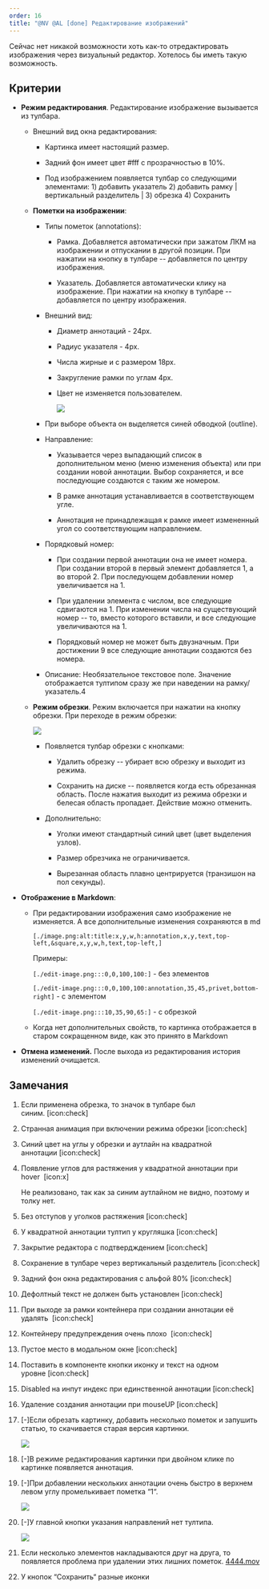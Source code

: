 ```yaml
---
order: 16
title: "@NV @AL [done] Редактирование изображений"
---
```


Сейчас нет никакой возможности хоть как-то отредактировать изображения через визуальный редактор. Хотелось бы иметь такую возможность.

## **Критерии**

-  **Режим редактирования**. Редактирование изображение вызывается из тулбара.

   -  Внешний вид окна редактирования:

      -  Картинка имеет настоящий размер.

      -  Задний фон имеет цвет #fff с прозрачностью в 10%.

      -  Под изображением появляется тулбар со следующими элементами: 1) добавить указатель 2) добавить рамку | вертикальный разделитель | 3) обрезка 4) Сохранить

   -  **Пометки на изображении**:

      -  Типы пометок (annotations):

         -  Рамка. Добавляется автоматически при зажатом ЛКМ на изображении и отпускании в другой позиции. При нажатии на кнопку в тулбаре -- добавляется по центру изображения.

         -  Указатель. Добавляется автоматически клику на изображение. При нажатии на кнопку в тулбаре -- добавляется по центру изображения.

      -  Внешний вид:

         -  Диаметр аннотаций - 24px.

         -  Радиус указателя - 4px.

         -  Числа жирные и с размером 18px.

         -  Закругление рамки по углам 4px.

         -  Цвет не изменяется пользователем.

            ![](./edit-image-7.png)

      -  При выборе объекта он выделяется синей обводкой (outline).

      -  Направление:

         -  Указывается через выпадающий список в дополнительном меню (меню изменения объекта) или при создании новой аннотации. Выбор сохраняется, и все последующие создаются с таким же номером.

         -  В рамке аннотация устанавливается в соответствующем угле.

         -  Аннотация не принадлежащая к рамке имеет измененный угол со соответствующим направлением.

      -  Порядковый номер:

         -  При создании первой аннотации она не имеет номера. При создании второй в первый элемент добавляется 1, а во второй 2. При последующем добавлении номер увеличивается на 1.

         -  При удалении элемента  с числом, все следующие сдвигаются на 1. При изменении числа на существующий номер -- то, вместо которого вставили, и все следующие увеличиваются на 1.

         -  Порядковый номер не может быть двузначным. При достижении 9 все следующие аннотации создаются без номера.

      -  Описание: Необязательное текстовое поле. Значение отображается тултипом сразу же при наведении на рамку/указатель.4

   -  **Режим обрезки**. Режим включается при нажатии на кнопку обрезки. При переходе в режим обрезки:

      ![](./edit-image-6.png)

      -  Появляется тулбар обрезки с кнопками:

         -  Удалить обрезку -- убирает всю обрезку и выходит из режима.

         -  Сохранить на диске -- появляется когда есть обрезанная область. После нажатия выходит из режима обрезки и белесая область пропадает. Действие можно отменить.

      -  Дополнительно:

         -  Уголки имеют стандартный синий цвет (цвет выделения узлов).

         -  Размер обрезчика не ограничивается.

         -  Вырезанная область плавно центрируется (транзишон на пол секунды).

-  **Отображение в Markdown**:

   -  При редактировании изображения само изображение не изменяется. А все дополнительные изменения сохраняются в md

      `[./image.png:alt:title:x,y,w,h:annotation,x,y,text,top-left,&square,x,y,w,h,text,top-left,]`

      Примеры:

      `[./edit-image.png:::0,0,100,100:]` - без элементов

      `[./edit-image.png:::0,0,100,100:annotation,35,45,privet,bottom-right]` - с элементом

      `[./edit-image.png:::10,35,90,65:]` - с обрезкой

   -  Когда нет дополнительных свойств, то картинка отображается в старом сокращенном виде, как это принято в Markdown

-  **Отмена изменений.** После выхода из редактирования история изменений очищается.

## Замечания

1. Если применена обрезка, то значок в тулбаре был синим. [icon:check]

2. Странная анимация при включении режима обрезки [icon:check]

3. Синий цвет на углы у обрезки и аутлайн на квадратной аннотации [icon:check]

4. Появление углов для растяжения у квадратной аннотации при hover  [icon:x]

   Не реализовано, так как за синим аутлайном не видно, поэтому и толку нет.

5. Без отступов у уголков растяжения [icon:check]

6. У квадратной аннотации тултип у кругляшка [icon:check]

7. Закрытие редактора с подтвердждением [icon:check]

8. Сохранение в тулбаре через вертикальный разделитель [icon:check]

9. Задний фон окна редактирования с альфой 80% [icon:check]

10. Дефолтный текст не должен быть установлен [icon:check]

11. При выходе за рамки контейнера при создании аннотации её удалять  [icon:check]

12. Контейнеру предупреждения очень плохо  [icon:check]

13. Пустое место в модальном окне [icon:check]

14. Поставить в компоненте кнопки иконку и текст на одном уровне [icon:check]

15. Disabled на инпут индекс при единственной аннотации [icon:check]

16. Удаление создания аннотации при mouseUP [icon:check]

17. \[-\]Если обрезать картинку, добавить несколько пометок и запушить статью, то скачивается старая версия картинки.

    ![](./edit-image.png)

18. \[-\]В режиме редактирования картинки при двойном клике по картинке появляется аннотация.

19. \[-\]При добавлении нескольких аннотации очень быстро в верхнем левом углу промелькивает пометка “1“.

    ![](./edit-image-3.png)

20. \[-\]У главной кнопки указания направлений нет тултипа.

    ![](./edit-image-9.png)

21. Если несколько элементов накладываются друг на друга, то появляется проблема при удалении этих лишних пометок. [4444\.mov](./4444.mov)

22. У кнопок “Сохранить“ разные иконки